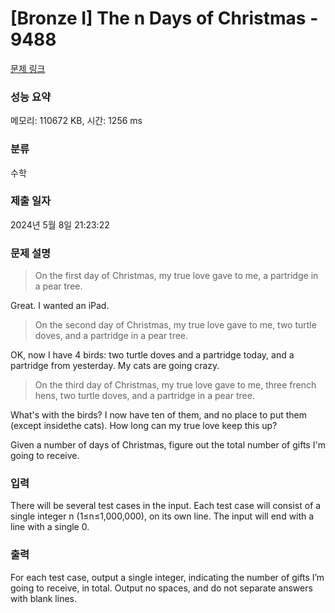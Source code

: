 # [Bronze I] The n Days of Christmas - 9488 

[문제 링크](https://www.acmicpc.net/problem/9488) 

### 성능 요약

메모리: 110672 KB, 시간: 1256 ms

### 분류

수학

### 제출 일자

2024년 5월 8일 21:23:22

### 문제 설명

<blockquote>
<p>On the first day of Christmas, my true love gave to me, a partridge in a pear tree.</p>
</blockquote>

<p>Great. I wanted an iPad.</p>

<blockquote>
<p>On the second day of Christmas, my true love gave to me, two turtle doves, and a partridge in a pear tree.</p>
</blockquote>

<p>OK, now I have 4 birds: two turtle doves and a partridge today, and a partridge from yesterday. My cats are going crazy.</p>

<blockquote>
<p>On the third day of Christmas, my true love gave to me, three french hens, two turtle doves, and a partridge in a pear tree.</p>
</blockquote>

<p>What's with the birds? I now have ten of them, and no place to put them (except insidethe cats). How long can my true love keep this up?</p>

<p>Given a number of days of Christmas, figure out the total number of gifts I'm going to receive.</p>

### 입력 

 <p>There will be several test cases in the input. Each test case will consist of a single integer n (1≤n≤1,000,000), on its own line. The input will end with a line with a single 0.</p>

### 출력 

 <p>For each test case, output a single integer, indicating the number of gifts I’m going to receive, in total. Output no spaces, and do not separate answers with blank lines.</p>

